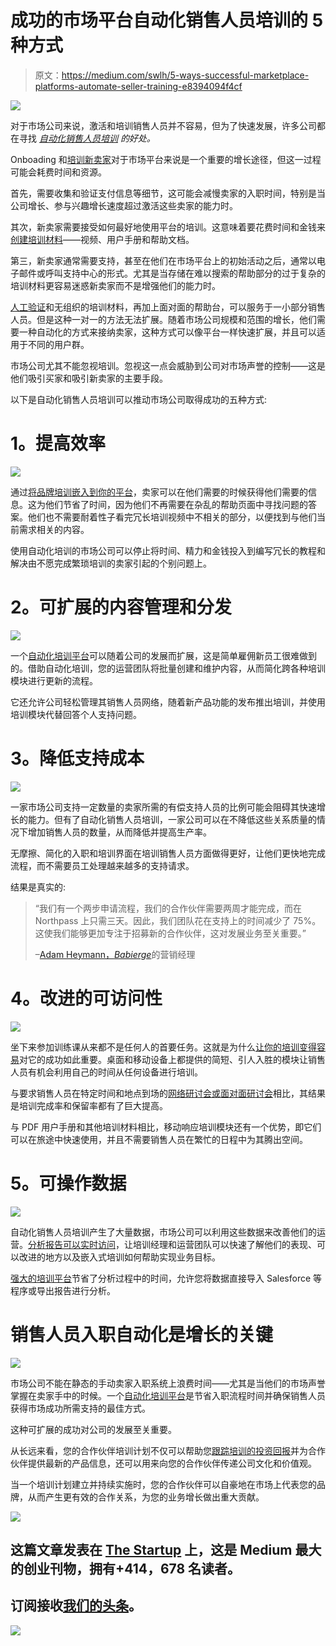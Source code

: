 # 成功的市场平台自动化销售人员培训的 5 种方式

> 原文：<https://medium.com/swlh/5-ways-successful-marketplace-platforms-automate-seller-training-e8394094f4cf>

![](img/3892b5179457927fcd5270470b99ca39.png)

对于市场公司来说，激活和培训销售人员并不容易，但为了快速发展，许多公司都在寻找 [*自动化销售人员培训*](https://www.northpass.com/blog/a-beginners-guide-to-building-an-online-channel-partner-training-program) *的好处。*

Onboading 和[培训新卖家](https://www.northpass.com/channel-partner-training)对于市场平台来说是一个重要的增长途径，但这一过程可能会耗费时间和资源。

首先，需要收集和验证支付信息等细节，这可能会减慢卖家的入职时间，特别是当公司增长、参与兴趣增长速度超过激活这些卖家的能力时。

其次，新卖家需要接受如何最好地使用平台的培训。这意味着要花费时间和金钱来[创建培训材料](https://www.northpass.com/blog/how-to-create-an-online-course-in-5-easy-steps)——视频、用户手册和帮助文档。

第三，新卖家通常需要支持，甚至在他们在市场平台上的初始活动之后，通常以电子邮件或呼叫支持中心的形式。尤其是当存储在难以搜索的帮助部分的过于复杂的培训材料更容易迷惑新卖家而不是增强他们的能力时。

[人工验证](https://elearningindustry.com/launch-your-online-training-program-lean-startup)和无组织的培训材料，再加上面对面的帮助台，可以服务于一小部分销售人员。但是这种一对一的方法无法扩展。随着市场公司规模和范围的增长，他们需要一种自动化的方式来接纳卖家，这种方式可以像平台一样快速扩展，并且可以适用于不同的用户群。

市场公司尤其不能忽视培训。忽视这一点会威胁到公司对市场声誉的控制——这是他们吸引买家和吸引新卖家的主要手段。

以下是自动化销售人员培训可以推动市场公司取得成功的五种方式:

# **1。提高效率**

![](img/584e63f27d03d8b7428aee10519f74a9.png)

通过[将品牌培训嵌入到你的平台](https://elearningindustry.com/using-embedded-training-onboard-users-contextual-learning)，卖家可以在他们需要的时候获得他们需要的信息。这为他们节省了时间，因为他们不再需要在杂乱的帮助页面中寻找问题的答案。他们也不需要耐着性子看完冗长培训视频中不相关的部分，以便找到与他们当前需求相关的内容。

使用自动化培训的市场公司可以停止将时间、精力和金钱投入到编写冗长的教程和解决由不愿完成繁琐培训的卖家引起的个别问题上。

# **2。可扩展的内容管理和分发**

![](img/99a6bf349ee15ce31867647541a5d44e.png)

一个[自动化培训平台](https://www.northpass.com/blog/8-ways-training-automation-helps-you-attract-onboard-retain-customers)可以随着公司的发展而扩展，这是简单雇佣新员工很难做到的。借助自动化培训，您的运营团队将批量创建和维护内容，从而简化跨各种培训模块进行更新的流程。

它还允许公司轻松管理其销售人员网络，随着新产品功能的发布推出培训，并使用培训模块代替回答个人支持问题。

# **3。降低支持成本**

![](img/ab225bdc757ead6f055c86c07480b124.png)

一家市场公司支持一定数量的卖家所需的有偿支持人员的比例可能会阻碍其快速增长的能力。但有了自动化销售人员培训，一家公司可以在不降低这些关系质量的情况下增加销售人员的数量，从而降低并提高生产率。

无摩擦、简化的入职和培训界面在培训销售人员方面做得更好，让他们更快地完成流程，而不需要员工处理越来越多的支持请求。

结果是真实的:

> “我们有一个两步申请流程，我们的合作伙伴需要两周才能完成，而在 Northpass 上只需三天。因此，我们团队花在支持上的时间减少了 75%。这使我们能够更加专注于招募新的合作伙伴，这对发展业务至关重要。”
> 
> –[Adam Heymann，*Babierge*](https://cdn2.hubspot.net/hubfs/392014/Case%20studies%20and%20testimonials/Babierge-Testimonial.pdf)的营销经理

# **4。改进的可访问性**

![](img/98e61f8c282d08445be9760e13c5b301.png)

坐下来参加训练课从来都不是任何人的首要任务。这就是为什么[让你的培训变得容易](https://www.northpass.com/platform/delivery-and-adminstration)对它的成功如此重要。桌面和移动设备上都提供的简短、引人入胜的模块让销售人员有机会利用自己的时间从任何设备进行培训。

与要求销售人员在特定时间和地点到场的[网络研讨会或面对面研讨会](https://elearningindustry.com/benefits-of-using-blended-learning-improve-learner-engagement)相比，其结果是培训完成率和保留率都有了巨大提高。

与 PDF 用户手册和其他培训材料相比，移动响应培训模块还有一个优势，即它们可以在旅途中快速使用，并且不需要销售人员在繁忙的日程中为其腾出空间。

# **5。可操作数据**

![](img/62b36f433293d2bd7d1b15ee14d159e3.png)

自动化销售人员培训产生了大量数据，市场公司可以利用这些数据来改善他们的运营。[分析报告可以实时访问](https://www.northpass.com/platform/reporting)，让培训经理和运营团队可以快速了解他们的表现、可以改进的地方以及嵌入式培训如何帮助实现业务目标。

[强大的培训平台](https://www.northpass.com/)节省了分析过程中的时间，允许您将数据直接导入 Salesforce 等程序或导出报告进行分析。

# **销售人员入职自动化是增长的关键**

![](img/ab77698b387b687d2d0f54c193c9edaf.png)

市场公司不能在静态的手动卖家入职系统上浪费时间——尤其是当他们的市场声誉掌握在卖家手中的时候。一个[自动化培训平台](https://elearningindustry.com/lms-requirements-online-training-program-10-critical)是节省入职流程时间并确保销售人员获得市场成功所需支持的最佳方式。

这种可扩展的成功对公司的发展至关重要。

从长远来看，您的合作伙伴培训计划不仅可以帮助您[跟踪培训的投资回报](https://www.northpass.com/blog/how-to-prove-the-roi-return-on-investment-of-your-online-training-program)并为合作伙伴提供最新的产品信息，还可以用来向您的合作伙伴传递公司文化和价值观。

当一个培训计划建立并持续实施时，您的合作伙伴可以自豪地在市场上代表您的品牌，从而产生更有效的合作关系，为您的业务增长做出重大贡献。

[![](img/308a8d84fb9b2fab43d66c117fcc4bb4.png)](https://medium.com/swlh)

## 这篇文章发表在 [The Startup](https://medium.com/swlh) 上，这是 Medium 最大的创业刊物，拥有+414，678 名读者。

## 订阅接收[我们的头条](http://growthsupply.com/the-startup-newsletter/)。

[![](img/b0164736ea17a63403e660de5dedf91a.png)](https://medium.com/swlh)